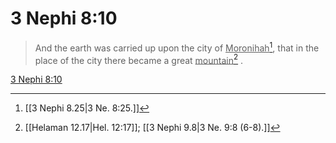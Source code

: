 # 3 Nephi 8:10

> And the earth was carried up upon the city of <u>Moronihah</u>[^a], that in the place of the city there became a great <u>mountain</u>[^b] .

[3 Nephi 8:10](https://www.churchofjesuschrist.org/study/scriptures/bofm/3-ne/8?lang=eng&id=p10#p10)


[^a]: [[3 Nephi 8.25|3 Ne. 8:25.]]
[^b]: [[Helaman 12.17|Hel. 12:17]]; [[3 Nephi 9.8|3 Ne. 9:8 (6-8).]]

